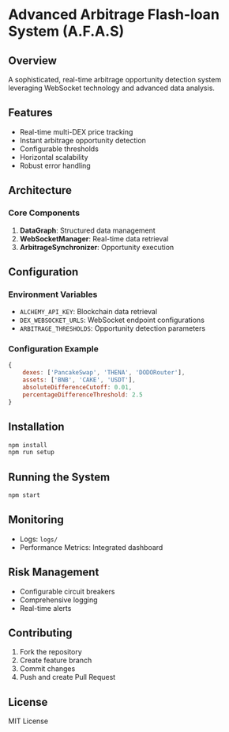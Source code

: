 # Advanced Arbitrage Flash-loan System (A.F.A.S)

## Overview
A sophisticated, real-time arbitrage opportunity detection system leveraging WebSocket technology and advanced data analysis.

## Features
- Real-time multi-DEX price tracking
- Instant arbitrage opportunity detection
- Configurable thresholds
- Horizontal scalability
- Robust error handling

## Architecture
### Core Components
1. **DataGraph**: Structured data management
2. **WebSocketManager**: Real-time data retrieval
3. **ArbitrageSynchronizer**: Opportunity execution

## Configuration

### Environment Variables
- `ALCHEMY_API_KEY`: Blockchain data retrieval
- `DEX_WEBSOCKET_URLS`: WebSocket endpoint configurations
- `ARBITRAGE_THRESHOLDS`: Opportunity detection parameters

### Configuration Example
```javascript
{
    dexes: ['PancakeSwap', 'THENA', 'DODORouter'],
    assets: ['BNB', 'CAKE', 'USDT'],
    absoluteDifferenceCutoff: 0.01,
    percentageDifferenceThreshold: 2.5
}
```

## Installation
```bash
npm install
npm run setup
```

## Running the System
```bash
npm start
```

## Monitoring
- Logs: `logs/`
- Performance Metrics: Integrated dashboard

## Risk Management
- Configurable circuit breakers
- Comprehensive logging
- Real-time alerts

## Contributing
1. Fork the repository
2. Create feature branch
3. Commit changes
4. Push and create Pull Request

## License
MIT License
